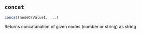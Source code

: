 ## `concat`

```js
concat(nodeOrValue1, ...)
```

Returns concatanation of given nodes (number or string) as string

